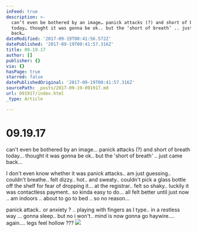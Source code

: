 ```yaml
---
inFeed: true
description: >-
  can’t even be bothered by an image… panick attacks (?) and short of breath
  today… thought it was gonna be ok.. but the ‘short of breath’ .. just came
  back… 
dateModified: '2017-09-19T00:41:56.572Z'
datePublished: '2017-09-19T00:41:57.316Z'
title: 09.19.17
author: []
publisher: {}
via: {}
hasPage: true
starred: false
datePublishedOriginal: '2017-09-19T00:41:57.316Z'
sourcePath: _posts/2017-09-19-091917.md
url: 091917/index.html
_type: Article

---
```

# 09.19.17

can't even be bothered by an image... panick attacks (?) and short of breath today... thought it was gonna be ok.. but the 'short of breath' .. just came back... 

I don't even know whether it was panick attacks.. am just guessing.. couldn't breathe.. felt dizzy.. hot.. and sweaty.. couldn't pick a glass bottle off the shelf for fear of dropping it... at the registrar.. felt so shaky.. luckily it was contactless payment.. so kinda easy to do... all felt better until just now .. am indoors .. about to go to bed .. so no reason... 

panick attack.. or anxiety ? .. playing with fingers as I type.. in a restless way ... gonna sleep.. but no i won't.. mind is now gonna go haywire.... again.... legs feel hollow ???
![](https://the-grid-user-content.s3-us-west-2.amazonaws.com/7d12deaf-6ae0-4c1f-96ee-32ee7c871409.jpg)